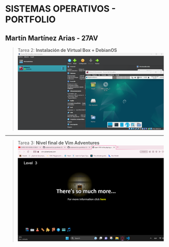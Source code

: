 # SISTEMAS OPERATIVOS - PORTFOLIO
  
## Martín Martínez Arias - 27AV

>Tarea 2: **Instalación de Virtual Box + DebianOS**
![Captura de la distribución ya instalada en VBox.](./images/distribucion-instalada.png "Captura de la distribución ya instalada en VBox.")
----
>Tarea 3: **Nivel final de Vim Adventures**
![Captura del nivel final de VIM Adventures.](./images/vima-nivel-final.png "Captura del nivel final de VIM Adventures.")
